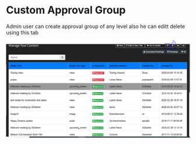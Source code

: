 # Custom Approval Group

Admin user can create approval group of any level also he can editt delete using this tab

![](../../.gitbook/assets/image%20%28223%29.png)

